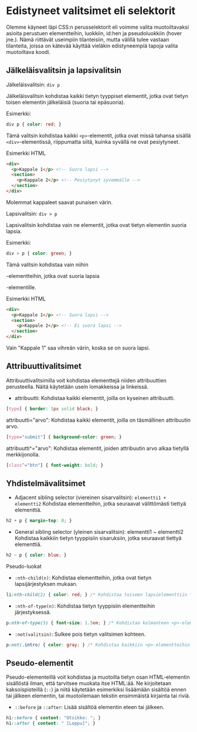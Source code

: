 # Edistyneet valitsimet eli selektorit

Olemme käyneet läpi CSS:n perusselektorit eli voimme valita muotoiltavaksi asioita perustuen elementteihin, luokkiin, id:hen ja pseudoluokkiin (hover jne.). Nämä riittävät useimpiin tilanteisiin, mutta välillä tulee vastaan tilanteita, joissa on kätevää käyttää vieläkin edistyneempiä tapoja valita muotoiltava koodi.

## Jälkeläisvalitsin ja lapsivalitsin

Jälkeläisvalitsin: ``div p``

Jälkeläisvalitsin kohdistaa kaikki tietyn tyyppiset elementit, jotka ovat tietyn toisen elementin jälkeläisiä (suoria tai epäsuoria).

Esimerkki:

````css
div p { color: red; }
````

Tämä valitsin kohdistaa kaikki ``<p>``-elementit, jotka ovat missä tahansa sisällä ``<div>``-elementissä, riippumatta siitä, kuinka syvällä ne ovat pesiytyneet.

Esimerkki HTML

````html
<div>
  <p>Kappale 1</p> <!-- Suora lapsi -->
  <section>
    <p>Kappale 2</p> <!-- Pesiytynyt syvemmälle -->
  </section>
</div>
````

Molemmat kappaleet saavat punaisen värin.

Lapsivalitsin: ``div > p``

Lapsivalitsin kohdistaa vain ne elementit, jotka ovat tietyn elementin suoria lapsia.

Esimerkki:

````css
div > p { color: green; }
````

Tämä valitsin kohdistaa vain niihin <p>-elementteihin, jotka ovat suoria lapsia <div>-elementille.

Esimerkki HTML

````html
<div>
  <p>Kappale 1</p> <!-- Suora lapsi -->
  <section>
    <p>Kappale 2</p> <!-- Ei suora lapsi -->
  </section>
</div>
````

Vain "Kappale 1" saa vihreän värin, koska se on suora lapsi.

## Attribuuttivalitsimet

Attribuuttivalitsimilla voit kohdistaa elementtejä niiden attribuuttien perusteella. Näitä käytetään usein lomakkeissa ja linkeissä.

- attribuutti: Kohdistaa kaikki elementit, joilla on kyseinen attribuutti.

````css
[type] { border: 1px solid black; }
````

 attribuutti="arvo": Kohdistaa kaikki elementit, joilla on täsmällinen attribuutin arvo.

````css
[type="submit"] { background-color: green; }
````

 attribuutti^="arvo": Kohdistaa elementit, joiden attribuutin arvo alkaa tietyllä merkkijonolla.

````css
[class^="btn"] { font-weight: bold; }
````


## Yhdistelmävalitsimet

- Adjacent sibling selector (viereinen sisarvalitsin): ``elementti1 + elementti2`` Kohdistaa elementteihin, jotka seuraavat välittömästi tiettyä elementtiä.

````css
h2 + p { margin-top: 0; }
````

- General sibling selector (yleinen sisarvalitsin): elementti1 ~ elementti2 Kohdistaa kaikkiin tietyn tyyppisiin sisaruksiin, jotka seuraavat tiettyä elementtiä.

````css
h2 ~ p { color: blue; }
````

Pseudo-luokat

- ``:nth-child(n)``: Kohdistaa elementteihin, jotka ovat tietyn lapsijärjestyksen mukaan.

````css
li:nth-child(2) { color: red; } /* Kohdistaa toiseen lapsielementtiin */
````

- ``:nth-of-type(n)``: Kohdistaa tietyn tyyppisiin elementteihin järjestyksessä.

````css
p:nth-of-type(3) { font-size: 1.5em; } /* Kohdistaa kolmanteen <p>-elementtiin */
````

- ``:not(valitsin)``: Sulkee pois tietyn valitsimen kohteen.

````css
p:not(.intro) { color: gray; } /* Kohdistaa kaikkiin <p>-elementteihin paitsi niihin, joilla on "intro"-luokka */
````

## Pseudo-elementit

Pseudo-elementeillä voit kohdistaa ja muotoilla tietyn osan HTML-elementin sisällöstä ilman, että tarvitsee muokata itse HTML:ää. Ne kirjoitetaan kaksoispisteillä (`::`) ja niitä käytetään esimerkiksi lisäämään sisältöä ennen tai jälkeen elementin, tai muotoilemaan tekstin ensimmäistä kirjainta tai riviä.

- ``::before`` ja ``::after``: Lisää sisältöä elementin eteen tai jälkeen.

````css
h1::before { content: "Otsikko: "; }
h1::after { content: " [Loppu]"; }
````
